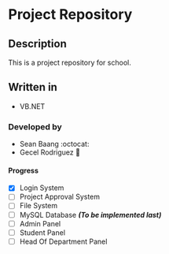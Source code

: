 # Project Repository

## Description
This is a project repository for school.

## Written in
- VB.NET

### Developed by
- Sean Baang :octocat:
- Gecel Rodriguez :metal:

#### Progress
- [X] Login System
- [ ] Project Approval System
- [ ] File System
- [ ] MySQL Database ***(To be implemented last)***
- [ ] Admin Panel
- [ ] Student Panel
- [ ] Head Of Department Panel
